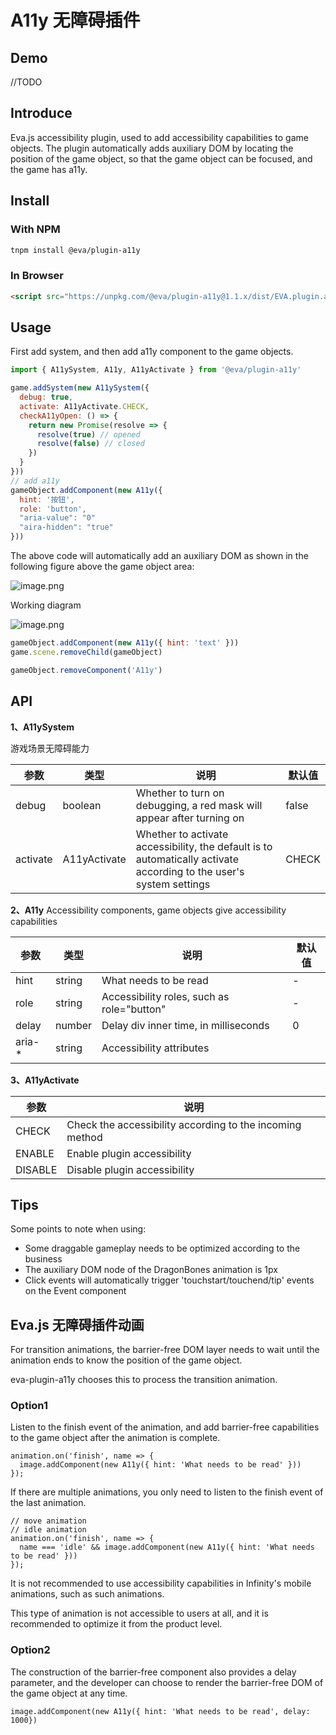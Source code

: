 # A11y 无障碍插件

## Demo

//TODO

## Introduce

Eva.js accessibility plugin, used to add accessibility capabilities to game objects. The plugin automatically adds auxiliary DOM by locating the position of the game object, so that the game object can be focused, and the game has a11y.

## Install

### With NPM
```bash
tnpm install @eva/plugin-a11y
```

### In Browser
```html
<script src="https://unpkg.com/@eva/plugin-a11y@1.1.x/dist/EVA.plugin.a11y.min.js"></script>
```


## Usage

First add system, and then add a11y component to the game objects.

```js
import { A11ySystem, A11y, A11yActivate } from '@eva/plugin-a11y'

game.addSystem(new A11ySystem({
  debug: true,
  activate: A11yActivate.CHECK,
  checkA11yOpen: () => {
    return new Promise(resolve => {
      resolve(true) // opened
      resolve(false) // closed
    })
  }
}))
// add a11y
gameObject.addComponent(new A11y({
  hint: '按钮',
  role: 'button',
  "aria-value": "0"
  "aira-hidden": "true"
}))
```

The above code will automatically add an auxiliary DOM as shown in the following figure above the game object area:

![image.png](https://gw.alicdn.com/imgextra/i4/O1CN01I2uBms1Lvq6GBg6Bo_!!6000000001362-2-tps-2098-734.png)

Working diagram

![image.png](https://gw.alicdn.com/imgextra/i2/O1CN01mn5ubF1fLSyEMNBw0_!!6000000003990-2-tps-3332-1700.png)


```js
gameObject.addComponent(new A11y({ hint: 'text' }))
game.scene.removeChild(gameObject)

gameObject.removeComponent('A11y')
```

## API

**1、A11ySystem**

游戏场景无障碍能力

| 参数     | 类型         | 说明                                                                                                                | 默认值 |
| -------- | ------------ | ------------------------------------------------------------------------------------------------------------------- | ------ |
| debug    | boolean      | Whether to turn on debugging, a red mask will appear after turning on                                               | false  |
| activate | A11yActivate | Whether to activate accessibility, the default is to automatically activate according to the user's system settings | CHECK  |

**2、A11y**
Accessibility components, game objects give accessibility capabilities

| 参数    | 类型   | 说明                                       | 默认值 |
| ------- | ------ | ------------------------------------------ | ------ |
| hint    | string | What needs to be read                      | -      |
| role    | string | Accessibility roles, such as role="button" | -      |
| delay   | number | Delay div inner time, in milliseconds      | 0      |
| aria-\* | string | Accessibility attributes                   |        |

**3、A11yActivate**

| 参数    | 说明                                                     |
| ------- | -------------------------------------------------------- |
| CHECK   | Check the accessibility according to the incoming method |
| ENABLE  | Enable plugin accessibility                              |
| DISABLE | Disable plugin accessibility                             |

## Tips

Some points to note when using:

- Some draggable gameplay needs to be optimized according to the business
- The auxiliary DOM node of the DragonBones animation is 1px
- Click events will automatically trigger 'touchstart/touchend/tip' events on the Event component

## Eva.js 无障碍插件动画

For transition animations, the barrier-free DOM layer needs to wait until the animation ends to know the position of the game object.

eva-plugin-a11y chooses this to process the transition animation.

### Option1

Listen to the finish event of the animation, and add barrier-free capabilities to the game object after the animation is complete.

```
animation.on('finish', name => {
  image.addComponent(new A11y({ hint: 'What needs to be read' }))
});
```

If there are multiple animations, you only need to listen to the finish event of the last animation.

```
// move animation
// idle animation
animation.on('finish', name => {
  name === 'idle' && image.addComponent(new A11y({ hint: 'What needs to be read' }))
});
```

It is not recommended to use accessibility capabilities in Infinity's mobile animations, such as such animations.

This type of animation is not accessible to users at all, and it is recommended to optimize it from the product level.

### Option2

The construction of the barrier-free component also provides a delay parameter, and the developer can choose to render the barrier-free DOM of the game object at any time.

```
image.addComponent(new A11y({ hint: 'What needs to be read', delay: 1000})
```


